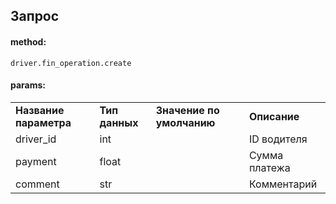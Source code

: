 ## Запрос

#### method:

`driver.fin_operation.create`

#### params:

|     |     |     |     |
| --- | --- | --- | --- |
| **Название параметра** | **Тип данных** | **Значение по умолчанию** | **Описание** |
| driver_id | int |     | ID водителя |
| payment | float |     | Сумма платежа |
| comment | str |     | Комментарий |
